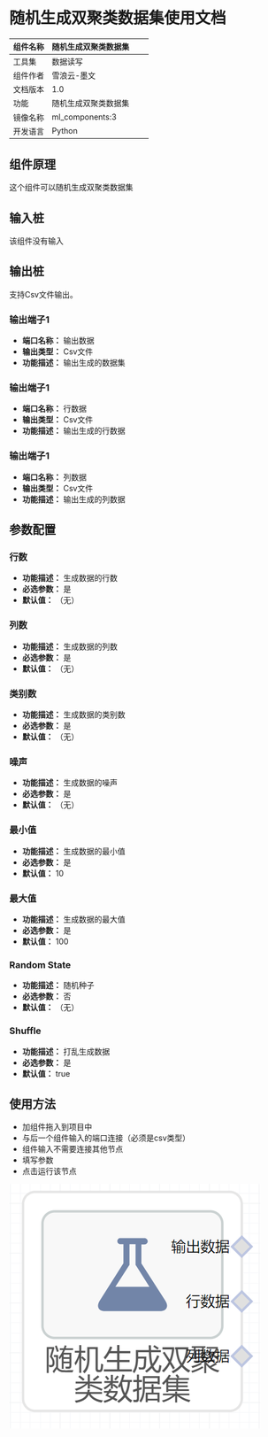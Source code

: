 # 随机生成双聚类数据集使用文档
| 组件名称 | 随机生成双聚类数据集|  |  |
| --- | --- | --- | --- |
| 工具集 | 数据读写 |  |  |
| 组件作者 | 雪浪云-墨文 |  |  |
| 文档版本 | 1.0 |  |  |
| 功能 |随机生成双聚类数据集 |  |  |
| 镜像名称 | ml_components:3 |  |  |
| 开发语言 | Python |  |  |

## 组件原理
这个组件可以随机生成双聚类数据集
## 输入桩
该组件没有输入

## 输出桩
支持Csv文件输出。
### 输出端子1

- **端口名称：** 输出数据
- **输出类型：** Csv文件
- **功能描述：** 输出生成的数据集
### 输出端子1

- **端口名称：** 行数据
- **输出类型：** Csv文件
- **功能描述：** 输出生成的行数据
### 输出端子1

- **端口名称：** 列数据
- **输出类型：** Csv文件
- **功能描述：** 输出生成的列数据
## 参数配置
### 行数

- **功能描述：** 生成数据的行数
- **必选参数：** 是
- **默认值：** （无）
### 列数

- **功能描述：** 生成数据的列数
- **必选参数：** 是
- **默认值：** （无）
### 类别数

- **功能描述：** 生成数据的类别数
- **必选参数：** 是
- **默认值：** （无）
### 噪声

- **功能描述：** 生成数据的噪声
- **必选参数：** 是
- **默认值：** （无）
### 最小值

- **功能描述：** 生成数据的最小值
- **必选参数：** 是
- **默认值：** 10
### 最大值

- **功能描述：** 生成数据的最大值
- **必选参数：** 是
- **默认值：** 100
### Random State

- **功能描述：** 随机种子
- **必选参数：** 否
- **默认值：** （无）
### Shuffle

- **功能描述：** 打乱生成数据
- **必选参数：** 是
- **默认值：** true



## 使用方法
- 加组件拖入到项目中
- 与后一个组件输入的端口连接（必须是csv类型）
- 组件输入不需要连接其他节点
- 填写参数
- 点击运行该节点


![](./img/随机生成双聚类数据集0.png)
